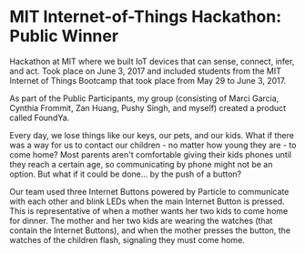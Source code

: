 # MIT Internet-of-Things Hackathon: Public Winner
Hackathon at MIT where we built IoT devices that can sense, connect, infer, and act. Took place on June 3, 2017 and included students from the MIT Internet of Things Bootcamp that took place from May 29 to June 3, 2017.

As part of the Public Participants, my group (consisting of Marci Garcia, Cynthia Frommit, Zan Huang, Pushy Singh, and myself) created a product called FoundYa.

Every day, we lose things like our keys, our pets, and our kids. What if there was a way for us to contact our children - no matter how young they are - to come home? Most parents aren't comfortable giving their kids phones until they reach a certain age, so communicating by phone might not be an option. But what if it could be done... by the push of a button?

Our team used three Internet Buttons powered by Particle to communicate with each other and blink LEDs when the main Internet Button is pressed. This is representative of when a mother wants her two kids to come home for dinner. The mother and her two kids are wearing the watches (that contain the Internet Buttons), and when the mother presses the button, the watches of the children flash, signaling they must come home.

